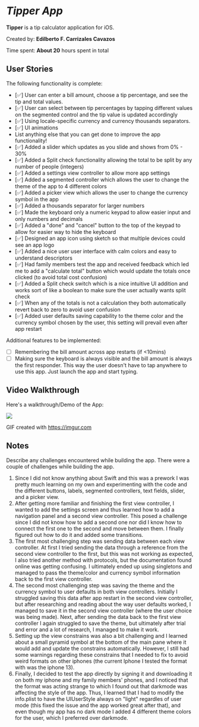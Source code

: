 # *Tipper App*

**Tipper** is a tip calculator application for iOS.

Created by: **Edilberto F. Carrizales Cavazos**

Time spent: **About 20** hours spent in total

## User Stories

The following functionality is complete:

* [✅] User can enter a bill amount, choose a tip percentage, and see the tip and total values.
* [✅] User can select between tip percentages by tapping different values on the segmented control and the tip value is updated accordingly
* [✅] Using locale-specific currency and currency thousands separators.
* [✅] UI animations
* List anything else that you can get done to improve the app functionality!
* [✅] Added a slider which updates as you slide and shows from 0% - 30%
* [✅] Added a Split check functionality allowing the total to be split by any number of people (integers)
* [✅] Added a settings view controller to allow more app settings
* [✅] Added a segmented controller which allows the user to change the theme of the app to 4 different colors
* [✅] Added a picker view which allows the user to change the currency symbol in the app
* [✅] Added a thousands separator for larger numbers
* [✅] Made the keyboard only a numeric keypad to allow easier input and only numbers and decimals
* [✅] Added a "done" and "cancel" button to the top of the keypad to allow for easier way to hide the keyboard
* [✅] Designed an app icon using sketch so that multiple devices could see an app logo
* [✅] Added a nice user user interface with calm colors and easy to understand descriptors
* [✅] Had family members test the app and received feedback which led me to add a "calculate total" button which would update the totals once clicked (to avoid total cost confusion)
* [✅] Added a Split check switch which is a nice intuitive UI addition and works sort of like a boolean to make sure the user actually wants split check
* [✅] When any of the totals is not a calculation they both automatically revert back to zero to avoid user confusion
* [✅] Added user defaults saving capability to the theme color and the currency symbol chosen by the user, this setting will prevail even after app restart

Additional features to be implemented:

* [ ] Remembering the bill amount across app restarts (if <10mins)
* [ ] Making sure the keyboard is always visible and the bill amount is always the first responder. This way the user doesn't have to tap anywhere to use this app. Just launch the app and start typing.

## Video Walkthrough

Here's a walkthrough/Demo of the App:

![](https://github.com/Eddie-Carrizales/Tipper-IOS-App/Tipper.gif)

GIF created with https://imgur.com

## Notes

Describe any challenges encountered while building the app.
There were a couple of challenges while building the app.
1. Since I did not know anything about Swift and this was a prework I was pretty much learning on my own and experimenting with the code and the different buttons, labels, segmented controllers, text fields, slider, and a picker view.
2. After getting more familiar and finishing the first view controller, I wanted to add the settings screen and thus learned how to add a navigation panel and a second view controller. This posed a challenge since I did not know how to add a second one nor did I know how to connect the first one to the second and move between them. I finally figured out how to do it and added some transitions.
3. The first most challenging step was sending data between each view controller. At first I tried sending the data through a reference from the second view controller to the first, but this was not working as expected, I also tried another method with protocols, but the documentation found online was getting confusing. I ultimately ended up using singletons and managed to pass the theme/color and currency symbol information back to the first view controller.
4. The second most challenging step was saving the theme and the currency symbol to user defaults in both view controllers. Initially I struggled saving this data after app restart in the second view controller, but after researching and reading about the way user defaults worked, I managed to save it in the second view controller (where the user choice was being made). Next, after sending the data back to the first view controller I again struggled to save the theme, but ultimately after trial and error and a lot of research, I managed to make it work.
4. Setting up the view constrains was also a bit challenging and I learned about a small pyramid symbol at the bottom of the main pane where it would add and update the constrains automatically. However, I still had some warnings regarding these constrains that I needed to fix to avoid weird formats on other iphones (the current Iphone I tested the format with was the iphone 13).
5. Finally, I decided to test the app directly by signing it and downloading it on both my iphone and my family members' phones, and I noticed that the format was acting strange to which I found out that darkmode was affecting the style of the app. Thus, I learned that I had to modify the info.plist to have the UIUserStyle always on "light" regardles of user mode (this fixed the issue and the app worked great after that), and even though my app has no dark mode I added 4 different theme colors for the user, which I preferred over darkmode.

